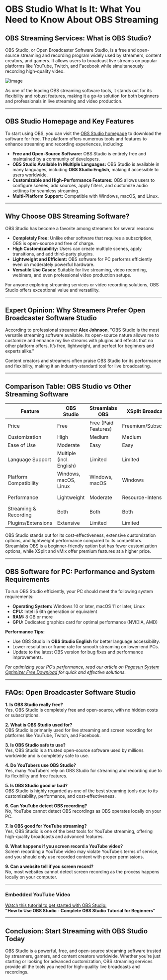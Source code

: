 # OBS Studio What Is It: What You Need to Know About OBS Streaming

## **OBS Streaming Services: What is OBS Studio?**

OBS Studio, or Open Broadcaster Software Studio, is a free and open-source streaming and recording program widely used by streamers, content creators, and gamers. It allows users to broadcast live streams on popular platforms like YouTube, Twitch, and Facebook while simultaneously recording high-quality video.

![image](https://github.com/user-attachments/assets/214bdb33-20cb-42c9-9a4f-6d814a85eb93)

As one of the leading OBS streaming software tools, it stands out for its flexibility and robust features, making it a go-to solution for both beginners and professionals in live streaming and video production.

---

## **OBS Studio Homepage and Key Features**

To start using OBS, you can visit the [OBS Studio homepage](https://obsproject.com/) to download the software for free. The platform offers numerous tools and features to enhance streaming and recording experiences, including:

- **Free and Open-Source Software:** OBS Studio is entirely free and maintained by a community of developers.
- **OBS Studio Available In Multiple Languages:** OBS Studio is available in many languages, including **OBS Studio English**, making it accessible to users worldwide.
- **Customizable and High-Performance Features:** OBS allows users to configure scenes, add sources, apply filters, and customize audio settings for seamless streaming.
- **Multi-Platform Support:** Compatible with Windows, macOS, and Linux.

---

## **Why Choose OBS Streaming Software?**

OBS Studio has become a favorite among streamers for several reasons:

- **Completely Free:** Unlike other software that requires a subscription, OBS is open-source and free of charge.
- **High Customizability:** Users can create multiple scenes, apply transitions, and add third-party plugins.
- **Lightweight and Efficient:** OBS software for PC performs efficiently even on moderately powerful hardware.
- **Versatile Use Cases:** Suitable for live streaming, video recording, webinars, and even professional video production setups.

For anyone exploring streaming services or video recording solutions, OBS Studio offers exceptional value and versatility.

---

## **Expert Opinion: Why Streamers Prefer Open Broadcaster Software Studio**

According to professional streamer **Alex Johnson**, "OBS Studio is the most versatile streaming software available. Its open-source nature allows me to customize and enhance my live streams with plugins and effects that no other platform offers. It’s free, lightweight, and perfect for beginners and experts alike."

Content creators and streamers often praise OBS Studio for its performance and flexibility, making it an industry-standard tool for live broadcasting.

---

## **Comparison Table: OBS Studio vs Other Streaming Software**

| **Feature**                  | **OBS Studio**        | **Streamlabs OBS**    | **XSplit Broadcaster** | **vMix**            |
|------------------------------|-----------------------|-----------------------|------------------------|---------------------|
| Price                        | Free                  | Free (Paid Features)  | Freemium/Subscription  | Paid                |
| Customization                | High                  | Medium                | Medium                 | High                |
| Ease of Use                  | Moderate              | Easy                  | Easy                   | Moderate            |
| Language Support             | Multiple (incl. English) | Limited               | Limited                | Limited             |
| Platform Compatibility       | Windows, macOS, Linux | Windows, macOS        | Windows                | Windows             |
| Performance                  | Lightweight           | Moderate              | Resource-Intensive     | High Performance    |
| Streaming & Recording        | Both                  | Both                  | Both                   | Both                |
| Plugins/Extensions           | Extensive             | Limited               | Limited                | Moderate            |

OBS Studio stands out for its cost-effectiveness, extensive customization options, and lightweight performance compared to its competitors. Streamlabs OBS is a beginner-friendly option but has fewer customization options, while XSplit and vMix offer premium features at a higher price.

---

## **OBS Software for PC: Performance and System Requirements**

To run OBS Studio efficiently, your PC should meet the following system requirements:

- **Operating System:** Windows 10 or later, macOS 11 or later, Linux
- **CPU:** Intel i5 6th generation or equivalent
- **RAM:** 8 GB or more
- **GPU:** Dedicated graphics card for optimal performance (NVIDIA, AMD)

**Performance Tips:**
- Use OBS Studio in **OBS Studio English** for better language accessibility.
- Lower resolution or frame rate for smooth streaming on lower-end PCs.
- Update to the latest OBS version for bug fixes and performance improvements.

*For optimizing your PC’s performance, read our article on [Pegasun System Optimizer Free Download](https://wecashbigchecksmi.com/index.php/2024/12/14/pegasun-system-utilities-review/) for quick and effective solutions.*

---

## **FAQs: Open Broadcaster Software Studio**

**1. Is OBS Studio really free?**  
Yes, OBS Studio is completely free and open-source, with no hidden costs or subscriptions.

**2. What is OBS Studio used for?**  
OBS Studio is primarily used for live streaming and screen recording for platforms like YouTube, Twitch, and Facebook.

**3. Is OBS Studio safe to use?**  
Yes, OBS Studio is a trusted open-source software used by millions worldwide and is completely safe to use.

**4. Do YouTubers use OBS Studio?**  
Yes, many YouTubers rely on OBS Studio for streaming and recording due to its flexibility and free features.

**5. Is OBS Studio good or bad?**  
OBS Studio is highly regarded as one of the best streaming tools due to its customizability, performance, and cost-effectiveness.

**6. Can YouTube detect OBS recording?**  
No, YouTube cannot detect OBS recordings as OBS operates locally on your PC.

**7. Is OBS good for YouTube streaming?**  
Yes, OBS Studio is one of the best tools for YouTube streaming, offering high-quality broadcasts and advanced features.

**8. What happens if you screen record a YouTube video?**  
Screen recording a YouTube video may violate YouTube’s terms of service, and you should only use recorded content with proper permissions.

**9. Can a website tell if you screen record?**  
No, most websites cannot detect screen recording as the process happens locally on your computer.

---

### **Embedded YouTube Video**

[Watch this tutorial to get started with OBS Studio:](https://www.youtube.com/watch?v=yCMdj7B8WiA)  
**"How to Use OBS Studio - Complete OBS Studio Tutorial for Beginners"**

---

## **Conclusion: Start Streaming with OBS Studio Today**

OBS Studio is a powerful, free, and open-source streaming software trusted by streamers, gamers, and content creators worldwide. Whether you're just starting or looking for advanced customization, OBS streaming services provide all the tools you need for high-quality live broadcasts and recordings.


